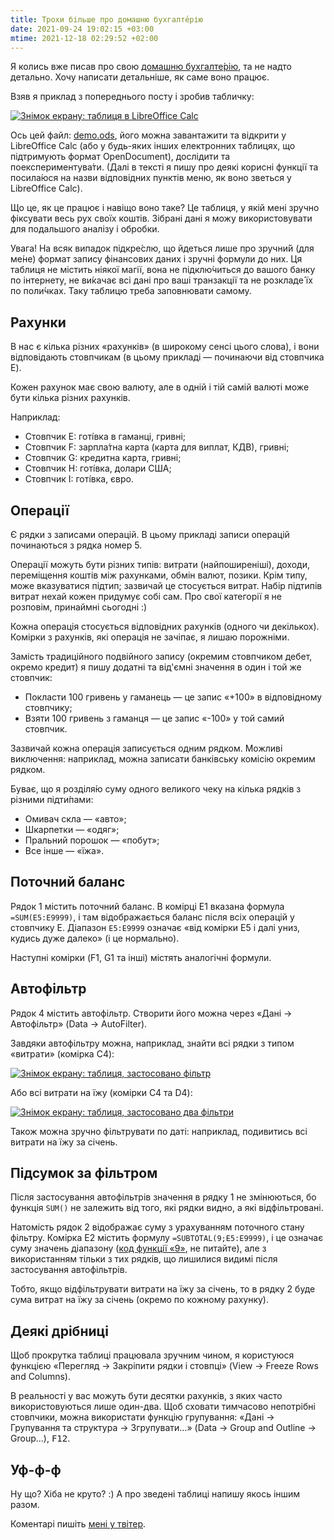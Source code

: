 ```yaml
---
title: Трохи більше про домашню бухгалте́рію
date: 2021-09-24 19:02:15 +03:00
mtime: 2021-12-18 02:29:52 +02:00
---
```


Я колись вже писав про свою [домашню бухгалте́рію][1], та не надто детально. Хочу написати детальніше, як саме воно працює.

Взяв я приклад з попереднього посту і зробив табличку:

[![Знімок екрану: таблиця в LibreOffice Calc](/uploads/ledger1.png)](/uploads/ledger1.png)

Ось цей файл: [demo.ods][2], його можна завантажити та відкрити у LibreOffice Calc (або у будь-яких інших електронних таблицях, що підтримують формат OpenDocument), дослідити та поекспериментува́ти. (Далі в тексті я пишу про деякі корисні функції та посила́юся на назви відповідних пунктів меню, як воно зветься у LibreOffice Calc).

Що це, як це працює і навіщо воно таке? Це таблиця, у якій мені зручно фіксувати весь рух своїх коштів. Зібрані дані я можу використовувати для подальшого аналізу і обробки.

Увага! На всяк випадок підкре́слю, що йдеться лише про зручни́й (для ме́не) формат запису фінансових даних і зручні формули до них. Ця таблиця не містить ніякої магії, вона не підклю́читься до вашого банку по інтернету, не ви́качає всі дані про ваші транзакції та не розкладе́ їх по поли́чках. Таку таблицю треба заповнювати самому.


Рахунки
-------

В нас є кілька різних «рахунків» (в широкому сенсі цього слова), і вони відповідають стовпчикам (в цьому прикладі — починаючи від стовпчика E).

Кожен рахунок має свою валюту, але в одній і тій самій валюті може бути кілька різних рахунків.

Наприклад:

 - Стовпчик E: готі́вка в гаманці, гривні;
 - Стовпчик F: зарпла́тна карта (карта для виплат, КДВ), гривні;
 - Стовпчик G: кредитна карта, гривні;
 - Стовпчик H: готі́вка, долари США;
 - Стовпчик I: готі́вка, євро.


Операції
--------

Є рядки з записами операцій. В цьому прикладі записи операцій починаються з рядка номер 5.

Операції можуть бути різних типів: витрати (найпоширеніші), доходи, переміщення коштів між рахунками, обмін валют, позики. Крім типу, може вказуватися підтип; зазвичай це стосується витрат. Набір підтипів витрат нехай кожен придумує собі сам. Про свої категорії я не розповім, принаймні сьогодні :)

Кожна операція стосується відповідних рахунків (одного чи декількох). Комірки з рахунків, які операція не зачіпає, я лишаю порожніми.

Замість традиційного подвійного запису (окремим стовпчиком дебет, окремо кредит) я пишу додатні та від'ємні значення в один і той же стовпчик:

 - Покласти 100 гривень у гаманець — це запис «+100» в відповідному стовпчику;
 - Взяти 100 гривень з гаманця — це запис «-100» у той самий стовпчик.

Зазвичай кожна операція записується одним рядком. Можливі виключення: наприклад, можна записати банківську комісію окремим рядком.

Буває, що я розділя́ю суму одного великого чеку на кілька рядків з різними підти́пами:

 - Омивач скла — «авто»;
 - Шкарпетки — «одяг»;
 - Пральний порошок — «побут»;
 - Все інше — «їжа».


Поточний баланс
---------------

Рядок 1 містить поточний баланс. В комірці E1 вказана формула `=SUM(E5:E9999)`, і там відображається баланс після всіх операцій у стовпчику E. Діапазон `E5:E9999` означає «від комірки E5 і далі униз, кудись дуже далеко» (і це нормально).

Наступні комірки (F1, G1 та інші) містять аналогічні формули.


Автофільтр
----------

Рядок 4 містить автофільтр. Створити його можна через  «Дані → Автофільтр» (<span lang="en">Data → AutoFilter</span>).

Завдяки автофільтру можна, наприклад, знайти всі рядки з типом «витрати» (комірка C4):

[![Знімок екрану: таблиця, застосовано фільтр](/uploads/ledger2.png)](/uploads/ledger2.png)

Або всі витрати на їжу (комірки C4 та D4):

[![Знімок екрану: таблиця, застосовано два фільтри](/uploads/ledger3.png)](/uploads/ledger3.png)

Також можна зручно фільтрувати по даті: наприклад, подивитись всі витрати на їжу за січень.


Підсумок за фільтром
--------------------

Після застосування автофільтрів значення в рядку 1 не змінюються, бо функція `SUM()` не залежить від того, які рядки видно, а які відфільтровані.

Натомість рядок 2 відображає суму з урахуванням поточного стану фільтру. Комірка E2 містить формулу `=SUBTOTAL(9;E5:E9999)`, і це означає суму значень діапазону ([код функції «9»][3], не питайте), але з використанням тільки з тих рядків, що лишилися видимі після застосування автофільтрів.

Тобто, якщо відфільтрувати витрати на їжу за січень, то в рядку 2 буде сума витрат на їжу за січень (окремо по кожному рахунку).


Деякі дрібниці
--------------

Щоб прокрутка таблиці працювала зручним чином, я користуюся функцією «Перегляд → Закріпити рядки і стовпці» (<span lang="en">View → Freeze Rows and Columns</span>).

В реальності у вас можуть бути десятки рахунків, з яких часто використовуються лише один-два. Щоб сховати тимчасово непотрібні стовпчики, можна використати функцію групування: «Дані → Групування та структура → Згрупувати…» (<span lang="en">Data → Group and Outline → Group…</span>), <kbd>F12</kbd>.


Уф-ф-ф
------

Ну що? Хіба не круто? :) А про зведені таблиці напишу якось іншим разом.

Коментарі пишіть [мені у твітер][4].

[1]: /2020/08/19/new-ledger-explained.html
[2]: /uploads/demo.ods
[3]: https://wiki.documentfoundation.org/Documentation/Calc_Functions/SUBTOTAL#Arguments:
[4]: https://twitter.com/kastaneda/status/1441477674246021122
